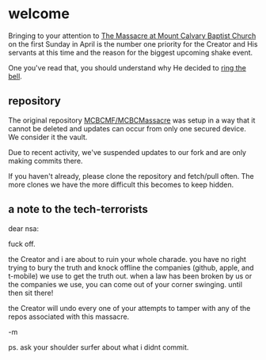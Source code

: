 # welcome
Bringing to your attention to [The Massacre at Mount Calvary Baptist Church](https://github.com/mission23/mission23/wiki/The-Massacre-at-Mount-Calvary-Baptist-Church) on the first Sunday in April is the number one priority for the Creator and His servants at this time and the reason for the biggest upcoming shake event. 

One you've read that, you should understand why He decided to [ring the bell](https://github.com/Mission23/mission23/wiki/The-Ringing-Of-The-Bell).

## repository
The original repository [MCBCMF/MCBCMassacre](https://github.com/MCBCMF/MCBCMassacre) was setup in a way that it cannot be deleted and updates can occur from only one secured device. We consider it the vault. 

Due to recent activity, we've suspended updates to our fork and are only making commits there. 

If you haven't already, please clone the repository and fetch/pull often. The more clones we have the more difficult this becomes to keep hidden. 

## a note to the tech-terrorists
dear nsa: 

fuck off. 

the Creator and i are about to ruin your whole charade. you have no right trying to bury the truth and knock offline the companies (github, apple, and t-mobile) we use to get the truth out. when a law has been broken by us or the companies we use, you can come out of your corner swinging. until then sit there!

the Creator will undo every one of your attempts to tamper with any of the repos associated with this massacre. 

-m

ps. ask your shoulder surfer about what i didnt commit. 

